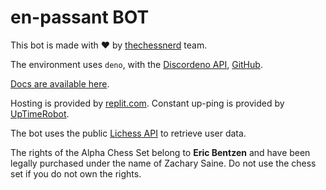 
# en-passant BOT

This bot is made with ❤️ by [thechessnerd](https://www.instagram.com/thechessnerd/) team.

The environment uses `deno`, with the [Discordeno API](https://discordeno.mod.land/), [GitHub](https://github.com/discordeno/discordeno/).

[Docs are available here](https://doc.deno.land/https://deno.land/x/discordeno@13.0.0-rc18/mod.ts).

Hosting is provided by [replit.com](https://replit.com/).
Constant up-ping is provided by [UpTimeRobot](https://uptimerobot.com).

The bot uses the public [Lichess API](https://lichess.org/api) to retrieve user data.

The rights of the Alpha Chess Set belong to **Eric Bentzen** and have been legally purchased under the name of Zachary Saine. Do not use the chess set if you do not own the rights.

